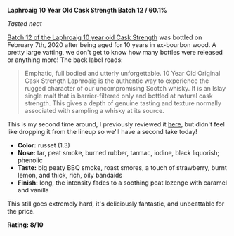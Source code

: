 **Laphroaig 10 Year Old Cask Strength Batch 12 / 60.1%**

*Tasted neat*

[Batch 12 of the Laphroaig 10 year old Cask Strength](https://www.whiskybase.com/whiskies/whisky/159190/laphroaig-cask-strength) was bottled on February 7th, 2020 after being aged for 10 years in ex-bourbon wood.  A pretty large vatting, we don't get to know how many bottles were released or anything more!  The back label reads:

> Emphatic, full bodied and utterly unforgettable.  10 Year Old Original Cask Strength Laphroaig is the authentic way to experience the rugged character of our uncompromising Scotch whisky.  It is an Islay single malt that is barrier-filtered only and bottled at natural cask strength.  This gives a depth of genuine tasting and texture normally associated with sampling a whisky at its source.

This is my second time around, I previously reviewed it [here](https://elliottback.medium.com/whisky-review-laphroaig-10-year-old-cask-strength-batch-12-a33a3fcf6388), but didn't feel like dropping it from the lineup so we'll have a second take today!

* **Color:** russet (1.3)
* **Nose:** tar, peat smoke, burned rubber, tarmac, iodine, black liquorish; phenolic
* **Taste:** big peaty BBQ smoke, roast smores, a touch of strawberry, burnt lemon, and thick, rich, oily bandaids
* **Finish:** long, the intensity fades to a soothing peat lozenge with caramel and vanilla

This still goes extremely hard, it's deliciously fantastic, and unbeattable for the price.

**Rating: 8/10**